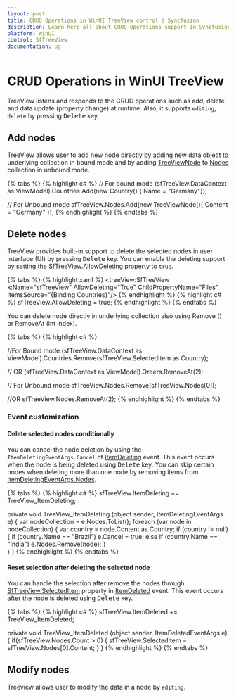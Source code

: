 ```yaml
---
layout: post
title: CRUD Operations in WinUI TreeView control | Syncfusion
description: Learn here all about CRUD Operations support in Syncfusion WinUI TreeView(SfTreeView) control and more.
platform: WinUI
control: SfTreeView
documentation: ug
---
```


# CRUD Operations in WinUI TreeView

TreeView listens and responds to the CRUD operations such as add, delete and data update (property change) at runtime. Also, it supports `editing`, `delete` by pressing <kbd>Delete</kbd> key.

## Add nodes

TreeView allows user to add new node directly by adding new data object to underlying collection in bound mode and by adding [TreeViewNode](https://help.syncfusion.com/cr/winui/Syncfusion.UI.Xaml.TreeView.TreeViewNode.html) to [Nodes](https://help.syncfusion.com/cr/winui/Syncfusion.UI.Xaml.TreeView.SfTreeView.html#Syncfusion_UI_Xaml_TreeView_SfTreeView_Nodes) collection in unbound mode.

{% tabs %}
{% highlight c# %}
// For bound mode
(sfTreeView.DataContext as ViewModel).Countries.Add(new Country() { Name = "Germany"});

// For Unbound mode
sfTreeView.Nodes.Add(new TreeViewNode(){ Content = "Germany" });
{% endhighlight %}
{% endtabs %}

## Delete nodes

TreeView provides built-in support to delete the selected nodes in user interface (UI) by pressing <kbd>Delete</kbd> key. You can enable the deleting support by setting the [SfTreeView.AllowDeleting](https://help.syncfusion.com/cr/winui/Syncfusion.UI.Xaml.TreeView.SfTreeView.html#Syncfusion_UI_Xaml_TreeView_SfTreeView_AllowDeleting) property to `true`.

{% tabs %}
{% highlight xaml %}
<treeView:SfTreeView  
                x:Name="sfTreeView" 
				AllowDeleting="True"
				ChildPropertyName="Files"
                ItemsSource="{Binding Countries}"/>
{% endhighlight %}
{% highlight c# %}
sfTreeView.AllowDeleting = true;
{% endhighlight %}
{% endtabs %}

You can delete node directly in underlying collection also using Remove () or RemoveAt (int index).

{% tabs %}
{% highlight c# %}

//For Bound mode
(sfTreeView.DataContext as ViewModel).Countries.Remove(sfTreeView.SelectedItem as Country);

// OR
(sfTreeView.DataContext as ViewModel).Orders.RemoveAt(2);

// For Unbound mode
sfTreeView.Nodes.Remove(sfTreeView.Nodes[0]);

//OR
sfTreeView.Nodes.RemoveAt(2);
{% endhighlight %}
{% endtabs %}

### Event customization

#### Delete selected nodes conditionally

You can cancel the node deletion by using the `ItemDeletingEventArgs.Cancel` of [ItemDeleting](https://help.syncfusion.com/cr/winui/Syncfusion.UI.Xaml.TreeView.SfTreeView.html#Syncfusion_UI_Xaml_TreeView_SfTreeView_ItemDeleting) event. This event occurs when the node is being deleted using <kbd>Delete</kbd> key. You can skip certain nodes when deleting more than one node by removing items from [ItemDeletingEventArgs.Nodes](https://help.syncfusion.com/cr/winui/Syncfusion.UI.Xaml.TreeView.ItemDeletingEventArgs.html#Syncfusion_UI_Xaml_TreeView_ItemDeletingEventArgs_Nodes).

{% tabs %}
{% highlight c# %}
sfTreeView.ItemDeleting += TreeView_ItemDeleting;

private void TreeView_ItemDeleting (object sender, ItemDeletingEventArgs e)
{
    var nodeCollection = e.Nodes.ToList();
    foreach (var node in nodeCollection)
    {
        var country = node.Content as Country;
        if (country != null)
        {
            if (country.Name == "Brazil")
                e.Cancel = true;
            else if (country.Name == "India")
                e.Nodes.Remove(node);
        }        
    }
}
{% endhighlight %}
{% endtabs %}


#### Reset selection after deleting the selected node

You can handle the selection after remove the nodes through [SfTreeView.SelectedItem](https://help.syncfusion.com/cr/winui/Syncfusion.UI.Xaml.TreeView.SfTreeView.html#Syncfusion_UI_Xaml_TreeView_SfTreeView_SelectedItem) property in [ItemDeleted](https://help.syncfusion.com/cr/winui/Syncfusion.UI.Xaml.TreeView.SfTreeView.html#Syncfusion_UI_Xaml_TreeView_SfTreeView_ItemDeleted) event. This event occurs after the node is deleted using <kbd>Delete</kbd> key.

{% tabs %}
{% highlight c# %}
sfTreeView.ItemDeleted += TreeView_ItemDeleted;

private void TreeView_ItemDeleted (object sender, ItemDeletedEventArgs e)
{
    if(sfTreeView.Nodes.Count > 0)
    {
        sfTreeView.SelectedItem = sfTreeView.Nodes[0].Content;
    }
}
{% endhighlight %}
{% endtabs %}

## Modify nodes

Treeview allows user to modify the data in a node by `editing`.
